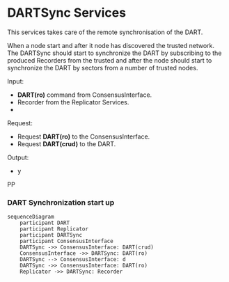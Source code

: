 # DARTSync Services

This services takes care of the remote synchronisation of the DART.

When a node start and after it node has discovered the trusted network. 
The DARTSync should start to synchronize the DART by subscribing to the produced Recorders from the trusted and after the node should start to synchronize the DART by sectors from a number of trusted nodes.


Input:
  - **DART(ro)** command from ConsensusInterface.
  - Recorder from the Replicator Services.
  - 

Request:
  - Request **DART(ro)** to the ConsensusInterface.
  - Request **DART(crud)** to the DART.

Output:
  - y

PP
### DART Synchronization start up

```mermaid
sequenceDiagram
    participant DART 
    participant Replicator 
    participant DARTSync
    participant ConsensusInterface 
    DARTSync ->> ConsensusInterface: DART(crud)
    ConsensusInterface ->> DARTSync: DART(ro)
	DARTSync --> ConsensusInterface: d
    DARTSync ->> ConsensusInterface: DART(ro)
    Replicator ->> DARTSync: Recorder

```

